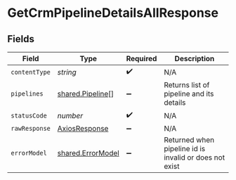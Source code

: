 # GetCrmPipelineDetailsAllResponse


## Fields

| Field                                                   | Type                                                    | Required                                                | Description                                             |
| ------------------------------------------------------- | ------------------------------------------------------- | ------------------------------------------------------- | ------------------------------------------------------- |
| `contentType`                                           | *string*                                                | :heavy_check_mark:                                      | N/A                                                     |
| `pipelines`                                             | [shared.Pipeline](../../models/shared/pipeline.md)[]    | :heavy_minus_sign:                                      | Returns list of pipeline and its details                |
| `statusCode`                                            | *number*                                                | :heavy_check_mark:                                      | N/A                                                     |
| `rawResponse`                                           | [AxiosResponse](https://axios-http.com/docs/res_schema) | :heavy_minus_sign:                                      | N/A                                                     |
| `errorModel`                                            | [shared.ErrorModel](../../models/shared/errormodel.md)  | :heavy_minus_sign:                                      | Returned when pipeline id is invalid or does not exist  |